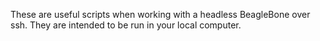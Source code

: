 These are useful scripts when working with a headless BeagleBone over ssh. 
They are intended to be run in your local computer.
